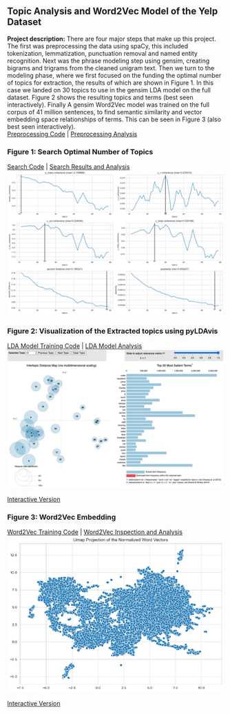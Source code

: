 ## Topic Analysis and Word2Vec Model of the Yelp Dataset

**Project description:** There are four major steps that make up this project. The first was preprocessing the data using spaCy, this included tokenization, lemmatization, punctuation removal and named entity recognition. Next was the phrase modeling step using gensim, creating bigrams and trigrams from the cleaned unigram text. Then we turn to the modeling phase, where we first focused on the funding the optimal number of topics for extraction, the results of which are shown in Figure 1. In this case we landed on 30 topics to use in the gensim LDA model on the full dataset. Figure 2 shows the resulting topics and terms (best seen interactively). Finally A gensim Word2Vec model was trained on the full corpus of 41 million sentences, to find semantic similarity and vector embedding space relationships of terms. This can be seen in Figure 3 (also best seen interactively).<br>
[Preprocessing Code](https://github.com/Alkoopman85/Word2Vec-and-Topic-Analysis-Yelp-Reviews/blob/main/prep_text.py) | [Preprocessing Analysis](https://github.com/Alkoopman85/Word2Vec-and-Topic-Analysis-Yelp-Reviews/blob/main/inspect_prepared_text.ipynb)

### Figure 1: Search Optimal Number of Topics
[Search Code](https://github.com/Alkoopman85/Word2Vec-and-Topic-Analysis-Yelp-Reviews/blob/main/search_for_best_num_topics.py) | [Search Results and Analysis](https://github.com/Alkoopman85/Word2Vec-and-Topic-Analysis-Yelp-Reviews/blob/main/num_topics_search_results.ipynb)
<img src="images/topic_search.png?raw=true">

### Figure 2: Visualization of the Extracted topics using pyLDAvis
[LDA Model Training Code](https://github.com/Alkoopman85/Word2Vec-and-Topic-Analysis-Yelp-Reviews/blob/main/train_lda_model_prep_vis.py) | [LDA Model  Analysis](https://github.com/Alkoopman85/Word2Vec-and-Topic-Analysis-Yelp-Reviews/blob/main/lda_yelp_reviews.ipynb)
<img src="images/static_lda_vis.png?raw=true"/>

[Interactive Version](/images/lda_vis.html)

### Figure 3: Word2Vec Embedding
[Word2Vec Training Code](https://github.com/Alkoopman85/Word2Vec-and-Topic-Analysis-Yelp-Reviews/blob/main/train_word2vec.py) | [Word2Vec Inspection and Analysis](https://github.com/Alkoopman85/Word2Vec-and-Topic-Analysis-Yelp-Reviews/blob/main/Yelp_2_Vec_results.ipynb)
<img src="images/word_vectors_all.png?raw=true"/>

[Interactive Version](/images/word_vectors.html)

